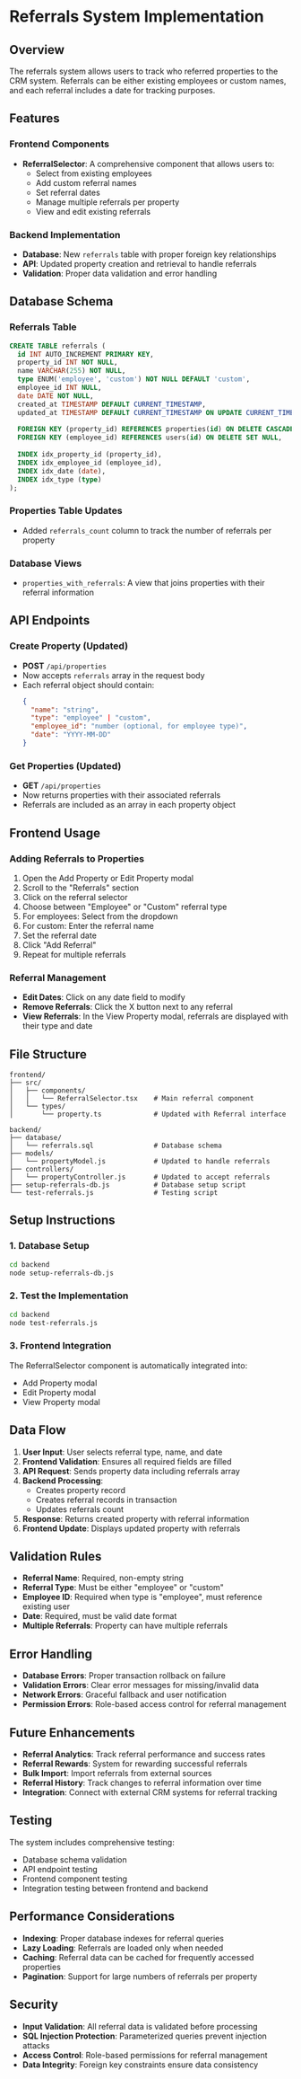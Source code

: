 # Referrals System Implementation

## Overview
The referrals system allows users to track who referred properties to the CRM system. Referrals can be either existing employees or custom names, and each referral includes a date for tracking purposes.

## Features

### Frontend Components
- **ReferralSelector**: A comprehensive component that allows users to:
  - Select from existing employees
  - Add custom referral names
  - Set referral dates
  - Manage multiple referrals per property
  - View and edit existing referrals

### Backend Implementation
- **Database**: New `referrals` table with proper foreign key relationships
- **API**: Updated property creation and retrieval to handle referrals
- **Validation**: Proper data validation and error handling

## Database Schema

### Referrals Table
```sql
CREATE TABLE referrals (
  id INT AUTO_INCREMENT PRIMARY KEY,
  property_id INT NOT NULL,
  name VARCHAR(255) NOT NULL,
  type ENUM('employee', 'custom') NOT NULL DEFAULT 'custom',
  employee_id INT NULL,
  date DATE NOT NULL,
  created_at TIMESTAMP DEFAULT CURRENT_TIMESTAMP,
  updated_at TIMESTAMP DEFAULT CURRENT_TIMESTAMP ON UPDATE CURRENT_TIMESTAMP,
  
  FOREIGN KEY (property_id) REFERENCES properties(id) ON DELETE CASCADE,
  FOREIGN KEY (employee_id) REFERENCES users(id) ON DELETE SET NULL,
  
  INDEX idx_property_id (property_id),
  INDEX idx_employee_id (employee_id),
  INDEX idx_date (date),
  INDEX idx_type (type)
);
```

### Properties Table Updates
- Added `referrals_count` column to track the number of referrals per property

### Database Views
- `properties_with_referrals`: A view that joins properties with their referral information

## API Endpoints

### Create Property (Updated)
- **POST** `/api/properties`
- Now accepts `referrals` array in the request body
- Each referral object should contain:
  ```json
  {
    "name": "string",
    "type": "employee" | "custom",
    "employee_id": "number (optional, for employee type)",
    "date": "YYYY-MM-DD"
  }
  ```

### Get Properties (Updated)
- **GET** `/api/properties`
- Now returns properties with their associated referrals
- Referrals are included as an array in each property object

## Frontend Usage

### Adding Referrals to Properties
1. Open the Add Property or Edit Property modal
2. Scroll to the "Referrals" section
3. Click on the referral selector
4. Choose between "Employee" or "Custom" referral type
5. For employees: Select from the dropdown
6. For custom: Enter the referral name
7. Set the referral date
8. Click "Add Referral"
9. Repeat for multiple referrals

### Referral Management
- **Edit Dates**: Click on any date field to modify
- **Remove Referrals**: Click the X button next to any referral
- **View Referrals**: In the View Property modal, referrals are displayed with their type and date

## File Structure

```
frontend/
├── src/
│   ├── components/
│   │   └── ReferralSelector.tsx    # Main referral component
│   └── types/
│       └── property.ts             # Updated with Referral interface

backend/
├── database/
│   └── referrals.sql               # Database schema
├── models/
│   └── propertyModel.js            # Updated to handle referrals
├── controllers/
│   └── propertyController.js       # Updated to accept referrals
├── setup-referrals-db.js           # Database setup script
└── test-referrals.js               # Testing script
```

## Setup Instructions

### 1. Database Setup
```bash
cd backend
node setup-referrals-db.js
```

### 2. Test the Implementation
```bash
cd backend
node test-referrals.js
```

### 3. Frontend Integration
The ReferralSelector component is automatically integrated into:
- Add Property modal
- Edit Property modal
- View Property modal

## Data Flow

1. **User Input**: User selects referral type, name, and date
2. **Frontend Validation**: Ensures all required fields are filled
3. **API Request**: Sends property data including referrals array
4. **Backend Processing**: 
   - Creates property record
   - Creates referral records in transaction
   - Updates referrals count
5. **Response**: Returns created property with referral information
6. **Frontend Update**: Displays updated property with referrals

## Validation Rules

- **Referral Name**: Required, non-empty string
- **Referral Type**: Must be either "employee" or "custom"
- **Employee ID**: Required when type is "employee", must reference existing user
- **Date**: Required, must be valid date format
- **Multiple Referrals**: Property can have multiple referrals

## Error Handling

- **Database Errors**: Proper transaction rollback on failure
- **Validation Errors**: Clear error messages for missing/invalid data
- **Network Errors**: Graceful fallback and user notification
- **Permission Errors**: Role-based access control for referral management

## Future Enhancements

- **Referral Analytics**: Track referral performance and success rates
- **Referral Rewards**: System for rewarding successful referrals
- **Bulk Import**: Import referrals from external sources
- **Referral History**: Track changes to referral information over time
- **Integration**: Connect with external CRM systems for referral tracking

## Testing

The system includes comprehensive testing:
- Database schema validation
- API endpoint testing
- Frontend component testing
- Integration testing between frontend and backend

## Performance Considerations

- **Indexing**: Proper database indexes for referral queries
- **Lazy Loading**: Referrals are loaded only when needed
- **Caching**: Referral data can be cached for frequently accessed properties
- **Pagination**: Support for large numbers of referrals per property

## Security

- **Input Validation**: All referral data is validated before processing
- **SQL Injection Protection**: Parameterized queries prevent injection attacks
- **Access Control**: Role-based permissions for referral management
- **Data Integrity**: Foreign key constraints ensure data consistency

